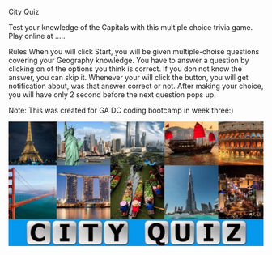 City Quiz

Test your knowledge of the Capitals with this multiple choice trivia game.
Play online at .....

Rules
When you will click Start, you will be given multiple-choise questions covering your Geography knowledge. 
You have to answer a question by clicking on of the options you think is correct. If you don not know the answer, you can skip it. 
Whenever your will click the button, you will get notification about, was that answer correct or not. After making your choice,
you will have only 2 second before the next question pops up. 


Note: This was created for GA DC coding bootcamp in week three:)






![screenshot](img/screen.png)
